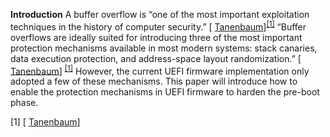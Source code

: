 <!--- @file
  Executive Summary

  Copyright (c) 2018, Intel Corporation. All rights reserved.<BR>

  Redistribution and use in source (original document form) and 'compiled'
  forms (converted to PDF, epub, HTML and other formats) with or without
  modification, are permitted provided that the following conditions are met:

  1) Redistributions of source code (original document form) must retain the
     above copyright notice, this list of conditions and the following
     disclaimer as the first lines of this file unmodified.

  2) Redistributions in compiled form (transformed to other DTDs, converted to
     PDF, epub, HTML and other formats) must reproduce the above copyright
     notice, this list of conditions and the following disclaimer in the
     documentation and/or other materials provided with the distribution.

  THIS DOCUMENTATION IS PROVIDED BY TIANOCORE PROJECT "AS IS" AND ANY EXPRESS OR
  IMPLIED WARRANTIES, INCLUDING, BUT NOT LIMITED TO, THE IMPLIED WARRANTIES OF
  MERCHANTABILITY AND FITNESS FOR A PARTICULAR PURPOSE ARE DISCLAIMED. IN NO
  EVENT SHALL TIANOCORE PROJECT  BE LIABLE FOR ANY DIRECT, INDIRECT, INCIDENTAL,
  SPECIAL, EXEMPLARY, OR CONSEQUENTIAL DAMAGES (INCLUDING, BUT NOT LIMITED TO,
  PROCUREMENT OF SUBSTITUTE GOODS OR SERVICES; LOSS OF USE, DATA, OR PROFITS;
  OR BUSINESS INTERRUPTION) HOWEVER CAUSED AND ON ANY THEORY OF LIABILITY,
  WHETHER IN CONTRACT, STRICT LIABILITY, OR TORT (INCLUDING NEGLIGENCE OR
  OTHERWISE) ARISING IN ANY WAY OUT OF THE USE OF THIS DOCUMENTATION, EVEN IF
  ADVISED OF THE POSSIBILITY OF SUCH DAMAGE.

-->
**Introduction**
A buffer overflow is “one of the most important exploitation techniques in the history of computer security.”  [ [Tanenbaum](https://www.amazon.com/s/ref=dp_byline_sr_book_1?ie=UTF8&field-author=Andrew+S.+Tanenbaum&search-alias=books&text=Andrew+S.+Tanenbaum&sort=relevancerank )]<sup>[[1]](#Tanenbaum)</sup> “Buffer overflows are ideally suited for introducing three of the most important protection mechanisms available in most modern systems: stack canaries, data execution protection, and address-space layout randomization.” [ [Tanenbaum](https://www.amazon.com/s/ref=dp_byline_sr_book_1?ie=UTF8&field-author=Andrew+S.+Tanenbaum&search-alias=books&text=Andrew+S.+Tanenbaum&sort=relevancerank )] <sup>[[1]](#Tanenbaum)</sup> However, the current UEFI firmware implementation only adopted a few of these mechanisms. This paper will introduce how to enable the protection mechanisms in UEFI firmware to harden the pre-boot phase.

<a name="Tanenbaum">[1] </a> [ [Tanenbaum](https://www.amazon.com/s/ref=dp_byline_sr_book_1?ie=UTF8&field-author=Andrew+S.+Tanenbaum&search-alias=books&text=Andrew+S.+Tanenbaum&sort=relevancerank )]

